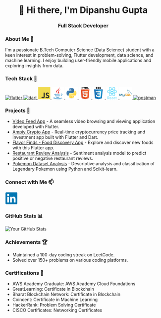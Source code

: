 <h1 align="center">👋 Hi there, I'm Dipanshu Gupta</h1>
<h3 align="center">Full Stack Developer</h3>

<h3 align="left">About Me 🔭</h3>
<p align="left">I'm a passionate B.Tech Computer Science (Data Science) student with a keen interest in problem-solving, Flutter development, data science, and machine learning. I enjoy building user-friendly mobile applications and exploring insights from data.</p>

<h3 align="left">Tech Stack 🚀</h3>
<p align="left">
  <a href="https://flutter.dev/" target="_blank">
    <img src="https://www.vectorlogo.zone/logos/flutterio/flutterio-icon.svg" alt="flutter" width="40" height="40"/> 
  </a>
  <a href="https://dart.dev/" target="_blank">
    <img src="https://www.vectorlogo.zone/logos/dartlang/dartlang-icon.svg" alt="dart" width="40" height="40"/> 
  </a>
  <a href="https://developer.mozilla.org/en-US/docs/Web/JavaScript" target="_blank">
    <img src="https://raw.githubusercontent.com/devicons/devicon/master/icons/javascript/javascript-original.svg" alt="javascript" width="40" height="40"/> 
  <a href="https://www.java.com/en/" target="_blank">
  <img 
    src="https://raw.githubusercontent.com/devicons/devicon/master/icons/java/java-original.svg" 
    alt="java" 
    width="40" 
    height="40"
  /> 
</a>
  <a href="https://www.python.org" target="_blank">
    <img src="https://raw.githubusercontent.com/devicons/devicon/master/icons/python/python-original.svg" alt="python" width="40" height="40"/> 
  </a>
  <a href="https://www.w3.org/html/" target="_blank">
    <img src="https://raw.githubusercontent.com/devicons/devicon/master/icons/html5/html5-original-wordmark.svg" alt="html5" width="40" height="40"/> 
  </a>
  <a href="https://www.w3schools.com/css/" target="_blank">
    <img src="https://raw.githubusercontent.com/devicons/devicon/master/icons/css3/css3-original-wordmark.svg" alt="css3" width="40" height="40"/> 
  </a>
  <a href="https://reactjs.org/" target="_blank">
    <img src="https://raw.githubusercontent.com/devicons/devicon/master/icons/react/react-original-wordmark.svg" alt="react" width="40" height="40"/> 
  </a>
  <a href="https://www.mysql.com/" target="_blank">
    <img src="https://raw.githubusercontent.com/devicons/devicon/master/icons/mysql/mysql-original-wordmark.svg" alt="mysql" width="40" height="40"/> 
  </a> 
  <a href="https://www.postman.com/" target="_blank">
    <img src="https://www.vectorlogo.zone/logos/getpostman/getpostman-icon.svg" alt="postman" width="40" height="40"/> 
  </a>
</p>

<h3 align="left">Projects 🌱</h3>
<ul align="left">
  <li><a href="https://github.com/Dipanshu22/Video_Feed_App">Video Feed App</a> - A seamless video browsing and viewing application developed with Flutter.</li>
  <li><a href="https://github.com/Dipanshu22/Ampiy_Crypto_App">Ampiy Crypto App</a> - Real-time cryptocurrency price tracking and investment app built with Flutter and Dart.</li>
  <li><a href="https://github.com/Dipanshu22/flavor_finds">Flavor Finds - Food Discovery App</a> - Explore and discover new foods with this Flutter app.</li>
  <li><a href="https://github.com/Dipanshu22/RestaurantReviewUsingNLP">Restaurant Review Analysis</a> - Sentiment analysis model to predict positive or negative restaurant reviews.</li>
  <li><a href="https://github.com/Dipanshu22/pokemon_EDA">Pokemon Dataset Analysis</a> - Descriptive analysis and classification of Legendary Pokemon using Python and Scikit-learn.</li>
</ul>

<h3 align="left">Connect with Me 📫</h3>
<p align="left">
  <a href="https://www.linkedin.com/in/dipanshu-gupta-141bb9230/" target="_blank">
    <img src="https://raw.githubusercontent.com/devicons/devicon/master/icons/linkedin/linkedin-original.svg" alt="linkedin" width="40" height="40"/> 
  </a>
  </p>

<h3 align="left">GitHub Stats 📊</h3>
<p align="left">
  <img src="https://github-readme-stats.vercel.app/api?username=Dipanshu22&show_icons=true&theme=radical" alt="Your GitHub Stats"/>
</p>

<h3 align="left">Achievements 🏆</h3>
<ul align="left">
<li> Maintained a 100-day coding streak on LeetCode.</li>
<li> Solved over 150+ problems on various coding platforms.</li>
</ul>

<h3 align="left">Certifications 📜</h3>

* AWS Academy Graduate: AWS Academy Cloud Foundations
* GreatLearning: Certificate in Blockchain
* Bharat Blockchain Network: Certificate in Blockchain
* Coincent: Certificate in Machine Learning
* HackerRank: Problem Solving Certificate
* CISCO Certificates: Networking Certificates
